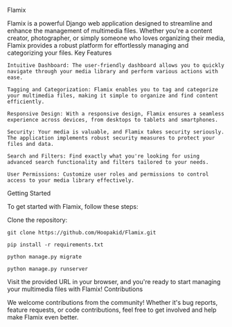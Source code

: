 Flamix

Flamix is a powerful Django web application designed to streamline and enhance the management of multimedia files. Whether you're a content creator, photographer, or simply someone who loves organizing their media, Flamix provides a robust platform for effortlessly managing and categorizing your files.
Key Features

    Intuitive Dashboard: The user-friendly dashboard allows you to quickly navigate through your media library and perform various actions with ease.

    Tagging and Categorization: Flamix enables you to tag and categorize your multimedia files, making it simple to organize and find content efficiently.

    Responsive Design: With a responsive design, Flamix ensures a seamless experience across devices, from desktops to tablets and smartphones.

    Security: Your media is valuable, and Flamix takes security seriously. The application implements robust security measures to protect your files and data.

    Search and Filters: Find exactly what you're looking for using advanced search functionality and filters tailored to your needs.

    User Permissions: Customize user roles and permissions to control access to your media library effectively.

Getting Started

To get started with Flamix, follow these steps:

Clone the repository:
    
    git clone https://github.com/Hoopakid/Flamix.git

    pip install -r requirements.txt

    python manage.py migrate

    python manage.py runserver

Visit the provided URL in your browser, and you're ready to start managing your multimedia files with Flamix!
Contributions

We welcome contributions from the community! Whether it's bug reports, feature requests, or code contributions, feel free to get involved and help make Flamix even better.
